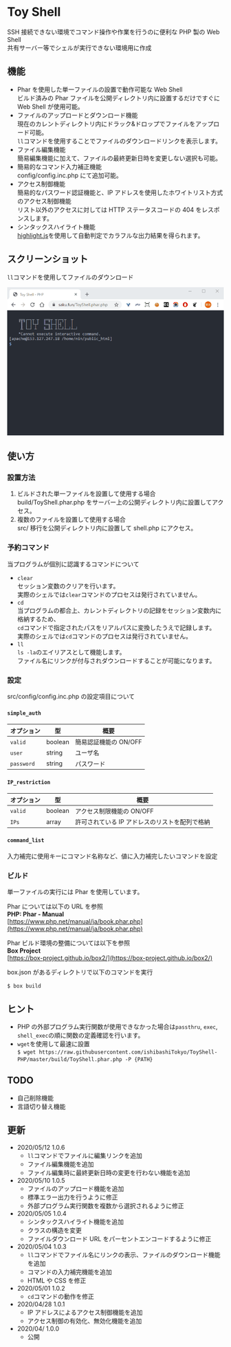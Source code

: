 # Toy Shell

SSH 接続できない環境でコマンド操作や作業を行うのに便利な PHP 製の Web Shell  
共有サーバー等でシェルが実行できない環境用に作成

## 機能

- Phar を使用した単一ファイルの設置で動作可能な Web Shell  
  ビルド済みの Phar ファイルを公開ディレクトリ内に設置するだけですぐに Web Shell が使用可能。
- ファイルのアップロードとダウンロード機能  
  現在のカレントディレクトリ内にドラック&ドロップでファイルをアップロード可能。  
  `ll`コマンドを使用することでファイルのダウンロードリンクを表示します。
- ファイル編集機能  
  簡易編集機能に加えて、ファイルの最終更新日時を変更しない選択も可能。
- 簡易的なコマンド入力補正機能  
  config/config.inc.php にて追加可能。
- アクセス制御機能  
  簡易的なパスワード認証機能と、IP アドレスを使用したホワイトリスト方式のアクセス制御機能  
  リスト以外のアクセスに対しては HTTP ステータスコードの 404 をレスポンスします。
- シンタックスハイライト機能  
  [highlight.js](https://github.com/highlightjs/highlight.js)を使用して自動判定でカラフルな出力結果を得られます。

## スクリーンショット

`ll`コマンドを使用してファイルのダウンロード

![shell_screen](https://raw.githubusercontent.com/ishibashiTokyo/ToyShell-PHP/images/toyshell20200505-001.gif)

## 使い方

### 設置方法

1. ビルドされた単一ファイルを設置して使用する場合  
   build/ToyShell.phar.php をサーバー上の公開ディレクトリ内に設置してアクセス。
1. 複数のファイルを設置して使用する場合  
   src/ 移行を公開ディレクトリ内に設置して shell.php にアクセス。

### 予約コマンド

当プログラムが個別に認識するコマンドについて

- `clear`  
  セッション変数のクリアを行います。  
  実際のシェルでは`clear`コマンドのプロセスは発行されていません。
- `cd`  
  当プログラムの都合上、カレントディレクトリの記録をセッション変数内に格納するため、  
  `cd`コマンドで指定されたパスをリアルパスに変換したうえで記録します。  
  実際のシェルでは`cd`コマンドのプロセスは発行されていません。
- `ll`  
  `ls -la`のエイリアスとして機能します。  
  ファイル名にリンクが付与されダウンロードすることが可能になります。

### 設定

src/config/config.inc.php の設定項目について

#### `simple_auth`

| オプション | 型      | 概要                  |
| ---------- | ------- | --------------------- |
| `valid`    | boolean | 簡易認証機能の ON/OFF |
| `user`     | string  | ユーザ名              |
| `password` | string  | パスワード            |

#### `IP_restriction`

| オプション | 型      | 概要                                           |
| ---------- | ------- | ---------------------------------------------- |
| `valid`    | boolean | アクセス制限機能の ON/OFF                      |
| `IPs`      | array   | 許可されている IP アドレスのリストを配列で格納 |

#### `command_list`

入力補完に使用キーにコマンド名称など、値に入力補完したいコマンドを設定

### ビルド

単一ファイルの実行には Phar を使用しています。

Phar については以下の URL を参照  
**PHP: Phar - Manual**  
[https://www.php.net/manual/ja/book.phar.php](https://www.php.net/manual/ja/book.phar.php)

Phar ビルド環境の整備については以下を参照  
**Box Project**  
[https://box-project.github.io/box2/](https://box-project.github.io/box2/)

box.json があるディレクトリで以下のコマンドを実行

```shell
$ box build
```

## ヒント

- PHP の外部プログラム実行関数が使用できなかった場合は`passthru`, `exec`, `shell_exec`の順に関数の定義確認を行います。
- `wget`を使用して最速に設置  
  `$ wget https://raw.githubusercontent.com/ishibashiTokyo/ToyShell-PHP/master/build/ToyShell.phar.php -P {PATH}`

## TODO

- 自己削除機能
- 言語切り替え機能

## 更新

- 2020/05/12 1.0.6
  - `ll`コマンドでファイルに編集リンクを追加
  - ファイル編集機能を追加
  - ファイル編集時に最終更新日時の変更を行わない機能を追加
- 2020/05/10 1.0.5
  - ファイルのアップロード機能を追加
  - 標準エラー出力を行うように修正
  - 外部プログラム実行関数を複数から選択されるように修正
- 2020/05/05 1.0.4
  - シンタックスハイライト機能を追加
  - クラスの構造を変更
  - ファイルダウンロード URL をパーセントエンコードするように修正
- 2020/05/04 1.0.3
  - `ll`コマンドでファイル名にリンクの表示、ファイルのダウンロード機能を追加
  - コマンドの入力補完機能を追加
  - HTML や CSS を修正
- 2020/05/01 1.0.2
  - `cd`コマンドの動作を修正
- 2020/04/28 1.0.1
  - IP アドレスによるアクセス制御機能を追加
  - アクセス制御の有効化、無効化機能を追加
- 2020/04/ 1.0.0
  - 公開
